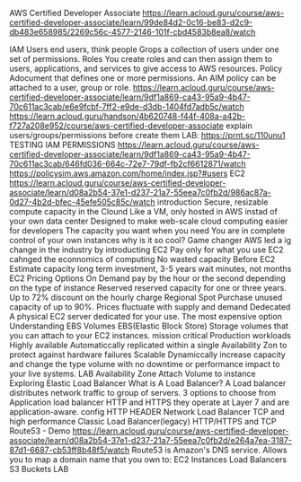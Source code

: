 AWS Certified Developer Associate
https://learn.acloud.guru/course/aws-certified-developer-associate/learn/99de84d2-0c16-be83-d2c9-db483e658985/2269c56c-4577-2146-101f-cbd4583b8ea8/watch

IAM
   Users
      end users, think people
   Grops
      a collection of users under one set of permissions.
   Roles
      You create roles and can then assign them to users, applications, and services to give access to AWS resources.
   Policy
      Adocument that defines one or more permissions.
      An AIM policy can be attached to a user, group or role.
   https://learn.acloud.guru/course/aws-certified-developer-associate/learn/9df1a869-ca43-95a9-4b47-70c611ac3cab/e6e9fcbf-7ff2-e9de-d3db-1404fd7adb5c/watch
   https://learn.acloud.guru/handson/4b620748-f44f-408a-a42b-f727a208e952/course/aws-certified-developer-associate
      explain users/groups/permissions before create them
   LAB: https://prnt.sc/110unu1
   TESTING IAM PERMISSIONS
      https://learn.acloud.guru/course/aws-certified-developer-associate/learn/9df1a869-ca43-95a9-4b47-70c611ac3cab/646fd036-664c-72e7-79df-fb2cf6612871/watch
         https://policysim.aws.amazon.com/home/index.jsp?#users
EC2
   https://learn.acloud.guru/course/aws-certified-developer-associate/learn/d08a2b54-37e1-d237-21a7-55eea7c0fb2d/986ac87a-0d27-4b2d-bfec-45efe505c85c/watch
   introduction
      Secure, resizable compute capacity in the Clound
      Like a VM, only hosted in AWS instad of your own data center
      Designed to make web-scale cloud computing easier for developers
      The capacity you want when you need
      You are in complete control of your own instances
   why is it so cool?
      Game changer
         AWS led a ig change in the industry by introducting EC2
      Pay only for what you use
         EC2 cahnged the econnomics of computing
      No wasted capacity
   Before EC2
      Estimate capacity
         long term investment, 3-5 years
   wait minutes, not months
   EC2 Pricing Options
      On Demand
         pay by the hour or the second depending on the type of instance
      Reserved
         reserved capacity for one or three years. Up to 72% discount on the hourly charge Regional
      Spot
         Purchase unused capacity of up to 90%. Prices fluctuate with supply and demand
      Dedecated
         A physical EC2 server dedicated for your use. The most expensive option
Understanding EBS Volumes
   EBS(Elastic Block Store)
      Storage volumes that you can attach to your EC2 instances.
   mission critical
      Production workloads
      Highly available
         Automaticcally replicated within a single
         Availability Zon to protect against hardware failures
      Scalable
         Dynamiccally increase capacity and change the type volume with no downtime or performance impact to your live systems.
   LAB
      Availability Zone
      Attach Volume to instance
Exploring Elastic Load Balancer
   What is A Load Balancer?
      A Load balancer distributes network traffic to group of servers.
   3 options to choose from
      Application load balancer
         HTTP and HTTPS
         they operate at Layer 7 and are application-aware.
         config HTTP HEADER
      Network Load Balancer
         TCP and high performance
      Classic Load Balancer(legacy)
         HTTP/HTTPS and TCP
Route53 - Demo
   https://learn.acloud.guru/course/aws-certified-developer-associate/learn/d08a2b54-37e1-d237-21a7-55eea7c0fb2d/e264a7ea-3187-87d1-6687-cb53ff8b48f5/watch
   Route53 is Amazon's DNS service.
      Allows you to map a domain name that you own to:
         EC2 Instances
         Load Balancers
         S3 Buckets
LAB